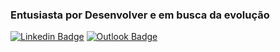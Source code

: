 ### Entusiasta por Desenvolver e em busca da evolução 

[![Linkedin Badge](https://img.shields.io/badge/linkedin-%230077B5.svg?style=for-the-badge&logo=linkedin&logoColor=white&link=https://www.linkedin.com/in/jeancarloz14)](https://www.linkedin.com/in/jeancarloz14/)
[![Outlook Badge](https://img.shields.io/badge/Microsoft_Outlook-0078D4?style=for-the-badge&logo=microsoft-outlook&logoColor=white&link=mailto:jeancarloz14@outlook.com)](mailto:jeancarloz14@outlook.com)

